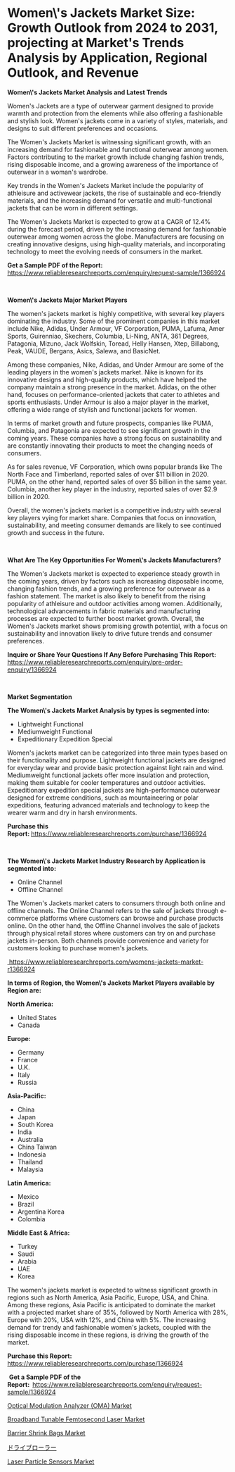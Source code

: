 <p><h1>Women\'s Jackets Market Size: Growth Outlook from 2024 to 2031, projecting at Market's Trends Analysis by Application, Regional Outlook, and Revenue</h1></p><p><strong>Women\'s Jackets Market Analysis and Latest Trends</strong></p>
<p><p>Women's Jackets are a type of outerwear garment designed to provide warmth and protection from the elements while also offering a fashionable and stylish look. Women's jackets come in a variety of styles, materials, and designs to suit different preferences and occasions.</p><p>The Women's Jackets Market is witnessing significant growth, with an increasing demand for fashionable and functional outerwear among women. Factors contributing to the market growth include changing fashion trends, rising disposable income, and a growing awareness of the importance of outerwear in a woman's wardrobe.</p><p>Key trends in the Women's Jackets Market include the popularity of athleisure and activewear jackets, the rise of sustainable and eco-friendly materials, and the increasing demand for versatile and multi-functional jackets that can be worn in different settings.</p><p>The Women's Jackets Market is expected to grow at a CAGR of 12.4% during the forecast period, driven by the increasing demand for fashionable outerwear among women across the globe. Manufacturers are focusing on creating innovative designs, using high-quality materials, and incorporating technology to meet the evolving needs of consumers in the market.</p></p>
<p><strong>Get a Sample PDF of the Report:&nbsp;</strong> <a href="https://www.reliableresearchreports.com/enquiry/request-sample/1366924">https://www.reliableresearchreports.com/enquiry/request-sample/1366924</a></p>
<p>&nbsp;</p>
<p><strong>Women\'s Jackets Major Market Players</strong></p>
<p><p>The women's jackets market is highly competitive, with several key players dominating the industry. Some of the prominent companies in this market include Nike, Adidas, Under Armour, VF Corporation, PUMA, Lafuma, Amer Sports, Guirenniao, Skechers, Columbia, Li-Ning, ANTA, 361 Degrees, Patagonia, Mizuno, Jack Wolfskin, Toread, Helly Hansen, Xtep, Billabong, Peak, VAUDE, Bergans, Asics, Salewa, and BasicNet.</p><p>Among these companies, Nike, Adidas, and Under Armour are some of the leading players in the women's jackets market. Nike is known for its innovative designs and high-quality products, which have helped the company maintain a strong presence in the market. Adidas, on the other hand, focuses on performance-oriented jackets that cater to athletes and sports enthusiasts. Under Armour is also a major player in the market, offering a wide range of stylish and functional jackets for women.</p><p>In terms of market growth and future prospects, companies like PUMA, Columbia, and Patagonia are expected to see significant growth in the coming years. These companies have a strong focus on sustainability and are constantly innovating their products to meet the changing needs of consumers.</p><p>As for sales revenue, VF Corporation, which owns popular brands like The North Face and Timberland, reported sales of over $11 billion in 2020. PUMA, on the other hand, reported sales of over $5 billion in the same year. Columbia, another key player in the industry, reported sales of over $2.9 billion in 2020.</p><p>Overall, the women's jackets market is a competitive industry with several key players vying for market share. Companies that focus on innovation, sustainability, and meeting consumer demands are likely to see continued growth and success in the future.</p></p>
<p>&nbsp;</p>
<p><strong>What Are The Key Opportunities For Women\'s Jackets Manufacturers?</strong></p>
<p><p>The Women's Jackets market is expected to experience steady growth in the coming years, driven by factors such as increasing disposable income, changing fashion trends, and a growing preference for outerwear as a fashion statement. The market is also likely to benefit from the rising popularity of athleisure and outdoor activities among women. Additionally, technological advancements in fabric materials and manufacturing processes are expected to further boost market growth. Overall, the Women's Jackets market shows promising growth potential, with a focus on sustainability and innovation likely to drive future trends and consumer preferences.</p></p>
<p><strong>Inquire or Share Your Questions If Any Before Purchasing This Report:</strong> <a href="https://www.reliableresearchreports.com/enquiry/pre-order-enquiry/1366924">https://www.reliableresearchreports.com/enquiry/pre-order-enquiry/1366924</a></p>
<p>&nbsp;</p>
<p><strong>Market Segmentation</strong></p>
<p><strong>The Women\'s Jackets Market Analysis by types is segmented into:</strong></p>
<p><ul><li>Lightweight Functional</li><li>Mediumweight Functional</li><li>Expeditionary Expedition Special</li></ul></p>
<p><p>Women's jackets market can be categorized into three main types based on their functionality and purpose. Lightweight functional jackets are designed for everyday wear and provide basic protection against light rain and wind. Mediumweight functional jackets offer more insulation and protection, making them suitable for cooler temperatures and outdoor activities. Expeditionary expedition special jackets are high-performance outerwear designed for extreme conditions, such as mountaineering or polar expeditions, featuring advanced materials and technology to keep the wearer warm and dry in harsh environments.</p></p>
<p><strong>Purchase this Report:&nbsp;</strong><a href="https://www.reliableresearchreports.com/purchase/1366924">https://www.reliableresearchreports.com/purchase/1366924</a></p>
<p>&nbsp;</p>
<p><strong>The Women\'s Jackets Market Industry Research by Application is segmented into:</strong></p>
<p><ul><li>Online Channel</li><li>Offline Channel</li></ul></p>
<p><p>The Women's Jackets market caters to consumers through both online and offline channels. The Online Channel refers to the sale of jackets through e-commerce platforms where customers can browse and purchase products online. On the other hand, the Offline Channel involves the sale of jackets through physical retail stores where customers can try on and purchase jackets in-person. Both channels provide convenience and variety for customers looking to purchase women's jackets.</p></p>
<p><a href="https://www.reliableresearchreports.com/womens-jackets-market-r1366924">&nbsp;https://www.reliableresearchreports.com/womens-jackets-market-r1366924</a></p>
<p><strong>In terms of Region, the Women\'s Jackets Market Players available by Region are:</strong></p>
<p>
    <p> <strong> North America: </strong>
        <ul>
            <li>United States</li>
            <li>Canada</li>
        </ul>
        </p> 
    <p> <strong> Europe: </strong>
        <ul>
            <li>Germany</li>
            <li>France</li>
            <li>U.K.</li>
            <li>Italy</li>
            <li>Russia</li>
        </ul>
        </p> 
    <p> <strong> Asia-Pacific: </strong>
        <ul>
            <li>China</li>
            <li>Japan</li>
            <li>South Korea</li>
            <li>India</li>
            <li>Australia</li>
            <li>China Taiwan</li>
            <li>Indonesia</li>
            <li>Thailand</li>
            <li>Malaysia</li>
        </ul>
        </p> 
    <p> <strong> Latin America: </strong>
        <ul>
            <li>Mexico</li>
            <li>Brazil</li>
            <li>Argentina Korea</li>
            <li>Colombia</li>
        </ul>
        </p> 
    <p> <strong> Middle East & Africa: </strong>
        <ul>
            <li>Turkey</li>
            <li>Saudi</li>
            <li>Arabia</li>
            <li>UAE</li>
            <li>Korea</li>
        </ul>
    </p>
    </p>
<p><p>The women's jackets market is expected to witness significant growth in regions such as North America, Asia Pacific, Europe, USA, and China. Among these regions, Asia Pacific is anticipated to dominate the market with a projected market share of 35%, followed by North America with 28%, Europe with 20%, USA with 12%, and China with 5%. The increasing demand for trendy and fashionable women's jackets, coupled with the rising disposable income in these regions, is driving the growth of the market.</p></p>
<p><strong>Purchase this Report: </strong><a href="https://www.reliableresearchreports.com/purchase/1366924">https://www.reliableresearchreports.com/purchase/1366924</a></p>
<p>&nbsp;<strong>Get a Sample PDF of the Report:&nbsp;&nbsp;</strong><a href="https://www.reliableresearchreports.com/enquiry/request-sample/1366924">https://www.reliableresearchreports.com/enquiry/request-sample/1366924</a></p>
<p><strong></strong></p>
<p><p><a href="https://issuu.com/reportprime-2/docs/optical-modulation-analyzer-oma-market-size-2030.p">Optical Modulation Analyzer (OMA) Market</a></p><p><a href="https://www.linkedin.com/pulse/broadband-tunable-femtosecond-laser-market-size-growing-cagr-mbfcf">Broadband Tunable Femtosecond Laser Market</a></p><p><a href="https://github.com/abdelrhmankishk22/Market-Research-Report-List-5/blob/main/barrier-shrink-bags-market.md">Barrier Shrink Bags Market</a></p><p><a href="https://medium.com/@andreazgt4/%E3%83%89%E3%83%A9%E3%82%A4%E3%83%96%E3%83%AD%E3%83%BC%E3%83%A9%E3%83%BC%E5%B8%82%E5%A0%B4%E5%88%86%E6%9E%90-%E3%81%9D%E3%81%AEcagr-%E5%B8%82%E5%A0%B4%E3%82%BB%E3%82%B0%E3%83%A1%E3%83%B3%E3%83%86%E3%83%BC%E3%82%B7%E3%83%A7%E3%83%B3%E5%8F%8A%E3%81%B3%E4%B8%96%E7%95%8C%E7%9A%84%E3%81%AA%E7%94%A3%E6%A5%AD%E6%A6%82%E8%A6%81-6c78e1a969cb">ドライブローラー</a></p><p><a href="https://www.linkedin.com/pulse/laser-particle-sensors-market-analysis-report-global-insights-z7mbf">Laser Particle Sensors Market</a></p></p>